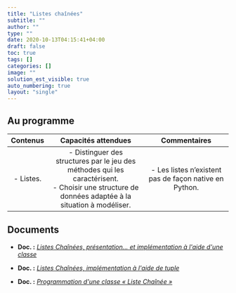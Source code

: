 ```yaml
---
title: "Listes chaînées"
subtitle: ""
author: ""
type: ""
date: 2020-10-13T04:15:41+04:00
draft: false
toc: true
tags: []
categories: []
image: ""
solution_est_visible: true
auto_numbering: true
layout: "single"
---
```


## Au programme

| Contenus | Capacités attendues | Commentaires |
|:-:|:-:|:-:|
| - Listes. |  - Distinguer des structures par le jeu des méthodes qui les caractérisent.<br />- Choisir une structure de données adaptée à la situation à modéliser. | - Les listes n’existent pas de façon native en Python. |

## Documents

- **Doc. :** [*Listes Chaînées, présentation... et implémentation à l'aide d'une classe*](1-listes-chainees)

- **Doc. :** [*Listes Chaînées, implémentation à l'aide de tuple*](2-listes-chainees-liste)

- **Doc. :** [*Programmation d'une classe « Liste Chaînée »*](3-classe-liste-chainee)
